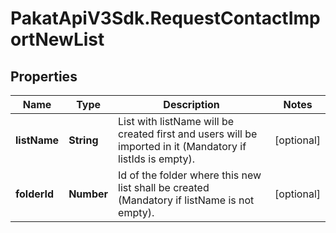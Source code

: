 # PakatApiV3Sdk.RequestContactImportNewList

## Properties
Name | Type | Description | Notes
------------ | ------------- | ------------- | -------------
**listName** | **String** | List with listName will be created first and users will be imported in it (Mandatory if listIds is empty). | [optional] 
**folderId** | **Number** | Id of the folder where this new list shall be created (Mandatory if listName is not empty). | [optional] 


